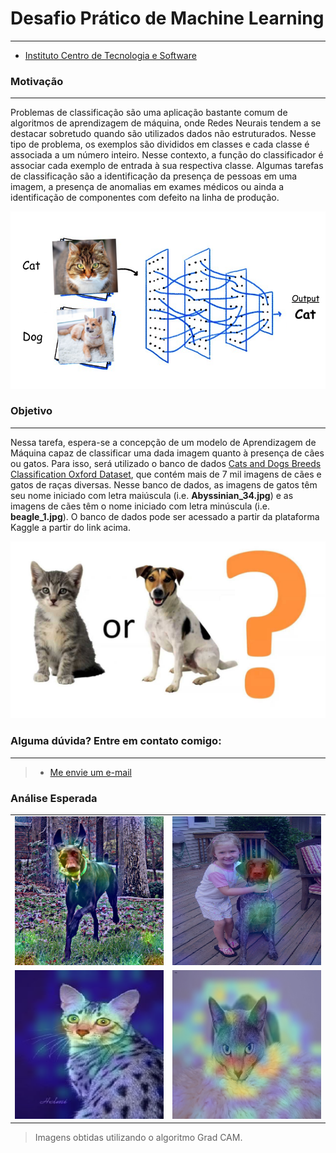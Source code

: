 # Desafio Prático de Machine Learning
***
- [Instituto Centro de Tecnologia e Software](www.icts.org.br)

### Motivação
***
Problemas de classificação são uma aplicação bastante comum de algoritmos de aprendizagem de máquina, onde Redes Neurais tendem a se destacar sobretudo quando são utilizados dados não estruturados. Nesse tipo de problema, os exemplos são divididos em classes e cada classe é associada a um número inteiro. Nesse contexto, a função do classificador é associar cada exemplo de entrada à sua respectiva classe. Algumas tarefas de classificação são a identificação da presença de pessoas em uma imagem, a presença de anomalias em exames médicos ou ainda a identificação de componentes com defeito na linha de produção.

![motivation-example](images/motivation-example.png)

### Objetivo
***
Nessa tarefa, espera-se a concepção de um modelo de Aprendizagem de Máquina capaz de classificar uma dada imagem quanto à presença de cães ou gatos. Para isso, será utilizado o banco de dados [Cats and Dogs Breeds Classification Oxford Dataset](https://www.kaggle.com/zippyz/cats-and-dogs-breeds-classification-oxford-dataset), que contém mais de 7 mil imagens de cães e gatos de raças diversas. Nesse banco de dados, as imagens de gatos têm seu nome iniciado com letra maiúscula (i.e. **Abyssinian_34.jpg**) e as imagens de cães têm o nome iniciado com letra minúscula (i.e. **beagle_1.jpg**). O banco de dados pode ser acessado a partir da plataforma Kaggle a partir do link acima.

![obective-example](images/objective-example.jpeg)

### Alguma dúvida? Entre em contato comigo: 
***
> - [Me envie um e-mail](mailto:alysson.barbosa@ee.ufcg.edu.br)

### Análise Esperada

|||
|-|-|
|![image1](images/image1.png)|![image2](images/image2.png)|
|![image3](images/image3.png)|![image4](images/image4.png)|
> Imagens obtidas utilizando o algoritmo Grad CAM.